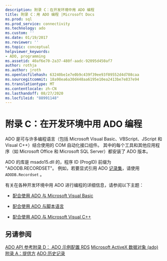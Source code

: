 ```yaml
---
description: 附录 C：在开发环境中用 ADO 编程
title: 附录 C：用 ADO 编程 |Microsoft Docs
ms.prod: sql
ms.prod_service: connectivity
ms.technology: ado
ms.custom: ''
ms.date: 01/19/2017
ms.reviewer: ''
ms.topic: conceptual
helpviewer_keywords:
- ADO, programming
ms.assetid: 40af6e70-2a37-480f-aadc-92095d450af7
author: rothja
ms.author: jroth
ms.openlocfilehash: 63240be1e7e0b9c439f39ee93f09552d4d708caa
ms.sourcegitcommit: 18a98ea6a30d448aa6195e10ea2413be7e837e94
ms.translationtype: MT
ms.contentlocale: zh-CN
ms.lasthandoff: 08/27/2020
ms.locfileid: "88991148"
---
```

# <a name="appendix-c-programming-with-ado-in-development-environments"></a>附录 C：在开发环境中用 ADO 编程
ADO 是可与许多编程语言（包括 Microsoft Visual Basic、VBScript、JScript 和 Visual C++）结合使用的 COM 自动化接口组件。 其中的每个工具和其他应用程序（如 Microsoft Office 和 Microsoft SQL Server）都安装了 ADO 版本。

 ADO 的库是 msado15.dll 的，程序 ID (ProgID) 前缀为 "ADODB.RECORDSET"。 例如，若要显式引用 ADO [记录集](../../reference/ado-api/recordset-object-ado.md)，请使用 `ADODB.Recordset` 。

 有关在各种开发环境中用 ADO 进行编程的详细信息，请参阅以下主题：

-   [配合使用 ADO 与 Microsoft Visual Basic](./using-ado-with-microsoft-visual-basic.md)

-   [配合使用 ADO 与脚本语言](./using-ado-with-scripting-languages.md)

-   [配合使用 ADO 与 Microsoft Visual C++](./using-ado-with-microsoft-visual-c.md)

## <a name="see-also"></a>另请参阅
 [ADO API 参考](../../reference/ado-api/ado-api-reference.md)[附录 D： ADO 示例](./appendix-d-ado-samples.md)[配置 RDS](../remote-data-service/configuring-rds.md) [Microsoft ActiveX 数据对象 (ado) ](../../microsoft-activex-data-objects-ado.md) [附录 A：提供方](./appendix-a-providers.md) [ADO 历史记录](../ado-history.md)